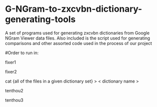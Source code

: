 # G-NGram-to-zxcvbn-dictionary-generating-tools
A set of programs used for generating zxcvbn dictionaries from Google NGram Viewer data files. Also included is the script used for generating comparisons and other assorted code used in the process of our project

#Order to run in:

fixer1

fixer2

cat {all of the files in a given dictionary set} > < dictionary name >
  
tenthou2

tenthou3
